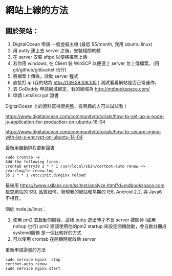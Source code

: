 # 網站上線的方法

## 關於架站：

1. DigitalOcean 申請 一個虛擬主機 (最低 $5/month, 我用 ubuntu linux)
2. 用 putty 連上去 server 之後，安裝相關軟體
3. 在 server 安裝 sftpd 以便將檔案上傳
4. 若你用 windows, 在 Client 裝 WinSCP 以便連上 server 並上傳檔案。(用 git/github/gitbucket 也行)
5. 將檔案上傳後，啟動 server 程式
6. 直接打 ip (我的站為  http://139.59.108.105 ) 測試看看網站是否正常運作。
7. 去 GoDaddy 申請網域綁定，我的網域為 http://mdbookspace.com/
8. 申請 LetsEncrypt 證書


DigitalOcean 上的資料寫得很完整，有興趣的人可以試試看！

https://www.digitalocean.com/community/tutorials/how-to-set-up-a-node-js-application-for-production-on-ubuntu-16-04

https://www.digitalocean.com/community/tutorials/how-to-secure-nginx-with-let-s-encrypt-on-ubuntu-14-04 

最後用自動排程更新證書

```
sudo crontab -e
Add the following lines:
crontab entry30 2 * * 1 /usr/local/sbin/certbot-auto renew >> /var/log/le-renew.log
35 2 * * 1 /etc/init.d/nginx reload
```

最後用 https://www.ssllabs.com/ssltest/analyze.html?d=mdbookspace.com 檢查網站的 SSL 品質如何，發現我的網站和早期的 IE6, Android 2.2, 與 Java6 不相容。

關於 node.js/linux：

1. 使用 pm2 去啟動伺服器，這樣 putty 退出時才不會 server 被關掉 (或用 nohup  也行)
    pm2 建議使用他的pm2 startup 來設定開機啟動，會自動註冊成systemd服務 是一個比較好的方式 
2. 可以使用 crontab 在開機時就啟動 server

重新申請證書的方法

```
sudo service nginx  stop
certbot-auto renew
sudo service nginx start
```